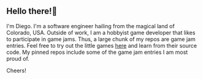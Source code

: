## Hello there!👋

I'm Diego. I'm a software engineer hailing from the magical land of Colorado, USA. Outside of work, I am a hobbyist game developer that likes to participate in game jams. Thus, a large chunk of my repos are game jam entries. Feel free to try out the little games [here](https://diego-escalante.itch.io/) and learn from their source code. My pinned repos include some of the game jam entries I am most proud of.

Cheers!
